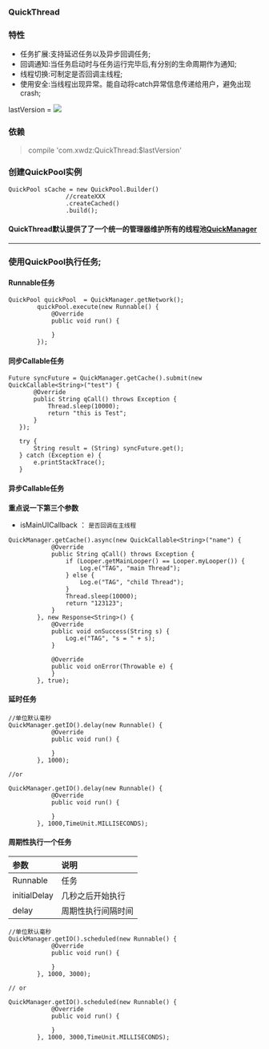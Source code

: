 ### QuickThread


### 特性

- 任务扩展:支持延迟任务以及异步回调任务;
- 回调通知:当任务启动时与任务运行完毕后,有分别的生命周期作为通知;
- 线程切换:可制定是否回调主线程;
- 使用安全:当线程出现异常。能自动将catch异常信息传递给用户，避免出现crash;


lastVersion = [![](https://jitpack.io/v/xwdz/QuickThread.svg)](https://jitpack.io/#xwdz/QuickThread)

### 依赖
> compile 'com.xwdz:QuickThread:$lastVersion'

### 创建QuickPool实例
```
QuickPool sCache = new QuickPool.Builder()
                //createXXX
                .createCached()
                .build();
```

#### QuickThread默认提供了了一个统一的管理器维护所有的线程池[QuickManager](https://github.com/xwdz/QuickThread/blob/master/mylibrary/src/main/java/com/github/xwdz/quickthread/QuickManager.java)

----

### 使用QuickPool执行任务;

####  Runnable任务

```
QuickPool quickPool  = QuickManager.getNetwork();
        quickPool.execute(new Runnable() {
            @Override
            public void run() {
                
            }
        });
```

#### 同步Callable任务

```
Future syncFuture = QuickManager.getCache().submit(new QuickCallable<String>("test") {
       @Override
       public String qCall() throws Exception {
           Thread.sleep(10000);
           return "this is Test";
       }
   });

   try {
       String result = (String) syncFuture.get();
   } catch (Exception e) {
       e.printStackTrace();
   }
```

#### 异步Callable任务

**重点说一下第三个参数**

- isMainUICallback ： `是否回调在主线程`

```
QuickManager.getCache().async(new QuickCallable<String>("name") {
            @Override
            public String qCall() throws Exception {
                if (Looper.getMainLooper() == Looper.myLooper()) {
                    Log.e("TAG", "main Thread");
                } else {
                    Log.e("TAG", "child Thread");
                }
                Thread.sleep(10000);
                return "123123";
            }
        }, new Response<String>() {
            @Override
            public void onSuccess(String s) {
                Log.e("TAG", "s = " + s);
            }

            @Override
            public void onError(Throwable e) {
            }
        }, true);
```

#### 延时任务

```
//单位默认毫秒
QuickManager.getIO().delay(new Runnable() {
            @Override
            public void run() {

            }
        }, 1000);

//or

QuickManager.getIO().delay(new Runnable() {
            @Override
            public void run() {

            }
        }, 1000,TimeUnit.MILLISECONDS);

```

#### 周期性执行一个任务

|参数|说明|
|:--|:--|
| Runnable | 任务 |
| initialDelay | 几秒之后开始执行 |
| delay | 周期性执行间隔时间 |

```
//单位默认毫秒
QuickManager.getIO().scheduled(new Runnable() {
            @Override
            public void run() {

            }
        }, 1000, 3000);
        
// or

QuickManager.getIO().scheduled(new Runnable() {
            @Override
            public void run() {

            }
        }, 1000, 3000,TimeUnit.MILLISECONDS);
```



